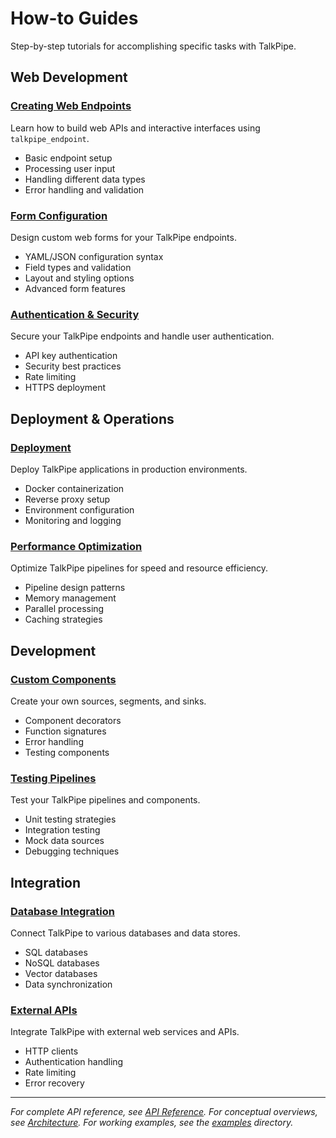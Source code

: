 # How-to Guides

Step-by-step tutorials for accomplishing specific tasks with TalkPipe.

## Web Development

### [Creating Web Endpoints](creating-endpoints.md)
Learn how to build web APIs and interactive interfaces using `talkpipe_endpoint`.
- Basic endpoint setup
- Processing user input
- Handling different data types
- Error handling and validation

### [Form Configuration](form-configuration.md)
Design custom web forms for your TalkPipe endpoints.
- YAML/JSON configuration syntax
- Field types and validation
- Layout and styling options
- Advanced form features

### [Authentication & Security](authentication.md)  
Secure your TalkPipe endpoints and handle user authentication.
- API key authentication
- Security best practices
- Rate limiting
- HTTPS deployment

## Deployment & Operations

### [Deployment](deployment.md)
Deploy TalkPipe applications in production environments.
- Docker containerization  
- Reverse proxy setup
- Environment configuration
- Monitoring and logging

### [Performance Optimization](performance.md)
Optimize TalkPipe pipelines for speed and resource efficiency.
- Pipeline design patterns
- Memory management
- Parallel processing
- Caching strategies

## Development

### [Custom Components](custom-components.md)
Create your own sources, segments, and sinks.
- Component decorators
- Function signatures
- Error handling
- Testing components

### [Testing Pipelines](testing.md)
Test your TalkPipe pipelines and components.
- Unit testing strategies
- Integration testing
- Mock data sources
- Debugging techniques

## Integration

### [Database Integration](database-integration.md)
Connect TalkPipe to various databases and data stores.
- SQL databases
- NoSQL databases  
- Vector databases
- Data synchronization

### [External APIs](external-apis.md)
Integrate TalkPipe with external web services and APIs.
- HTTP clients
- Authentication handling
- Rate limiting
- Error recovery

---

*For complete API reference, see [API Reference](../api-reference/). For conceptual overviews, see [Architecture](../architecture/). For working examples, see the [examples](../examples/) directory.*